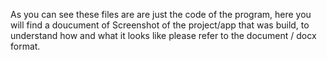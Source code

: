 As you can see these files are are just the code of the program,  here you will find a doucument of Screenshot of the project/app that was build,
to understand how and what it looks like please refer to the document / docx format.
